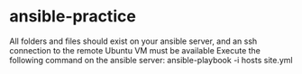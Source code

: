# ansible-practice
All folders and files should exist on your ansible server, and an ssh connection to the remote Ubuntu VM must be available
Execute the following command on the ansible server: 
ansible-playbook -i hosts site.yml

